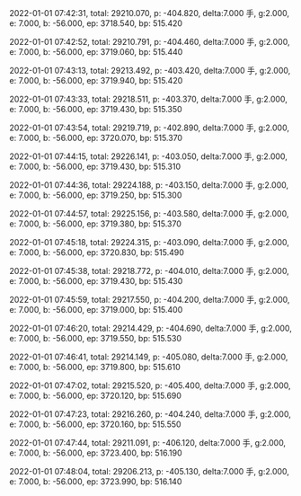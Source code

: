 2022-01-01 07:42:31, total: 29210.070, p: -404.820, delta:7.000 手, g:2.000, e: 7.000, b: -56.000, ep: 3718.540, bp: 515.420

2022-01-01 07:42:52, total: 29210.791, p: -404.460, delta:7.000 手, g:2.000, e: 7.000, b: -56.000, ep: 3719.060, bp: 515.440

2022-01-01 07:43:13, total: 29213.492, p: -403.420, delta:7.000 手, g:2.000, e: 7.000, b: -56.000, ep: 3719.940, bp: 515.420

2022-01-01 07:43:33, total: 29218.511, p: -403.370, delta:7.000 手, g:2.000, e: 7.000, b: -56.000, ep: 3719.430, bp: 515.350

2022-01-01 07:43:54, total: 29219.719, p: -402.890, delta:7.000 手, g:2.000, e: 7.000, b: -56.000, ep: 3720.070, bp: 515.370

2022-01-01 07:44:15, total: 29226.141, p: -403.050, delta:7.000 手, g:2.000, e: 7.000, b: -56.000, ep: 3719.430, bp: 515.310

2022-01-01 07:44:36, total: 29224.188, p: -403.150, delta:7.000 手, g:2.000, e: 7.000, b: -56.000, ep: 3719.250, bp: 515.300

2022-01-01 07:44:57, total: 29225.156, p: -403.580, delta:7.000 手, g:2.000, e: 7.000, b: -56.000, ep: 3719.380, bp: 515.370

2022-01-01 07:45:18, total: 29224.315, p: -403.090, delta:7.000 手, g:2.000, e: 7.000, b: -56.000, ep: 3720.830, bp: 515.490

2022-01-01 07:45:38, total: 29218.772, p: -404.010, delta:7.000 手, g:2.000, e: 7.000, b: -56.000, ep: 3719.430, bp: 515.430

2022-01-01 07:45:59, total: 29217.550, p: -404.200, delta:7.000 手, g:2.000, e: 7.000, b: -56.000, ep: 3719.000, bp: 515.400

2022-01-01 07:46:20, total: 29214.429, p: -404.690, delta:7.000 手, g:2.000, e: 7.000, b: -56.000, ep: 3719.550, bp: 515.530

2022-01-01 07:46:41, total: 29214.149, p: -405.080, delta:7.000 手, g:2.000, e: 7.000, b: -56.000, ep: 3719.800, bp: 515.610

2022-01-01 07:47:02, total: 29215.520, p: -405.400, delta:7.000 手, g:2.000, e: 7.000, b: -56.000, ep: 3720.120, bp: 515.690

2022-01-01 07:47:23, total: 29216.260, p: -404.240, delta:7.000 手, g:2.000, e: 7.000, b: -56.000, ep: 3720.160, bp: 515.550

2022-01-01 07:47:44, total: 29211.091, p: -406.120, delta:7.000 手, g:2.000, e: 7.000, b: -56.000, ep: 3723.400, bp: 516.190

2022-01-01 07:48:04, total: 29206.213, p: -405.130, delta:7.000 手, g:2.000, e: 7.000, b: -56.000, ep: 3723.990, bp: 516.140
